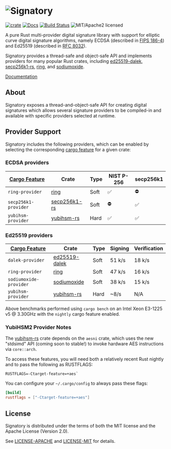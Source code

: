# ![Signatory](https://miscreant.io/images/signatory.svg)

[![crate][crate-image]][crate-link]
[![Docs][docs-image]][docs-link]
[![Build Status][build-image]][build-link]
![MIT/Apache2 licensed][license-image]

[crate-image]: https://img.shields.io/crates/v/signatory.svg
[crate-link]: https://crates.io/crates/signatory
[docs-image]: https://docs.rs/signatory/badge.svg
[docs-link]: https://docs.rs/signatory/
[build-image]: https://circleci.com/gh/tendermint/signatory.svg?style=shield
[build-link]: https://circleci.com/gh/tendermint/signatory
[license-image]: https://img.shields.io/badge/license-MIT/Apache2.0-blue.svg

A pure Rust multi-provider digital signature library with support for elliptic
curve digital signature algorithms, namely ECDSA (described in [FIPS 186-4])
and Ed25519 (described in [RFC 8032]).

Signatory provides a thread-safe and object-safe API and implements providers
for many popular Rust crates, including [ed25519-dalek], [secp256k1-rs], [ring],
and [sodiumoxide].

[Documentation](https://docs.rs/signatory/)

[FIPS 186-4]: https://csrc.nist.gov/publications/detail/fips/186/4/final
[RFC 8032]: https://tools.ietf.org/html/rfc8032
[ed25519-dalek]: https://github.com/dalek-cryptography/ed25519-dalek
[ring]: https://github.com/briansmith/ring
[secp256k1-rs]: https://github.com/rust-bitcoin/rust-secp256k1/
[sodiumoxide]: https://github.com/dnaq/sodiumoxide
[yubihsm-rs]: https://github.com/tendermint/yubihsm-rs

## About

Signatory exposes a thread-and-object-safe API for creating digital signatures
which allows several signature providers to be compiled-in and available with
specific providers selected at runtime.

## Provider Support

Signatory includes the following providers, which can be enabled by selecting
the corresponding [cargo feature] for a given crate:

### ECDSA providers

| [Cargo Feature]      | Crate          | Type | NIST P-256 | secp256k1 |
|----------------------|----------------|------|------------|-----------|
| `ring-provider`      | [ring]         | Soft | ✅         | ⛔        |        
| `secp256k1-provider` | [secp256k1-rs] | Soft | ⛔         | ✅        |
| `yubihsm-provider`   | [yubihsm-rs]   | Hard | ✅         | ✅        |

### Ed25519 providers

| [Cargo Feature]        | Crate           | Type | Signing | Verification |
|------------------------|-----------------|------|---------|--------------|
| `dalek-provider`       | [ed25519-dalek] | Soft | 51 k/s  | 18 k/s       |
| `ring-provider`        | [ring]          | Soft | 47 k/s  | 16 k/s       |
| `sodiumoxide-provider` | [sodiumoxide]   | Soft | 38 k/s  | 15 k/s       |
| `yubihsm-provider`     | [yubihsm-rs]    | Hard | ~8/s    | N/A          |

Above benchmarks performed using `cargo bench` on an Intel Xeon E3-1225 v5 @
3.30GHz with the `nightly` cargo feature enabled.

[cargo feature]: https://doc.rust-lang.org/cargo/reference/manifest.html#the-features-section

### YubiHSM2 Provider Notes

The [yubihsm-rs] crate depends on the `aesni` crate, which uses the new "stdsimd"
API (coming soon to stable!) to invoke hardware AES instructions via `core::arch`.

To access these features, you will need both a relatively recent
Rust nightly and to pass the following as RUSTFLAGS:

```
RUSTFLAGS=-Ctarget-feature=+aes`
```

You can configure your `~/.cargo/config` to always pass these flags:

```toml
[build]
rustflags = ["-Ctarget-feature=+aes"]
```

## License

Signatory is distributed under the terms of both the MIT license and the
Apache License (Version 2.0).

See [LICENSE-APACHE](LICENSE-APACHE) and [LICENSE-MIT](LICENSE-MIT) for details.
